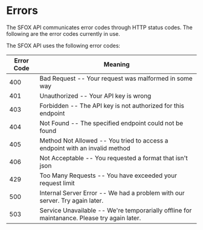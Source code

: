 # Errors

<aside class="notice">The SFOX API communicates error codes through HTTP status codes.  The following are the error codes currently in use.</aside>

The SFOX API uses the following error codes:


Error Code | Meaning
---------- | -------
400 | Bad Request -- Your request was malformed in some way
401 | Unauthorized -- Your API key is wrong
403 | Forbidden -- The API key is not authorized for this endpoint
404 | Not Found -- The specified endpoint could not be found
405 | Method Not Allowed -- You tried to access a endpoint with an invalid method
406 | Not Acceptable -- You requested a format that isn't json
429 | Too Many Requests -- You have exceeded your request limit
500 | Internal Server Error -- We had a problem with our server. Try again later.
503 | Service Unavailable -- We're temporarially offline for maintanance. Please try again later.
